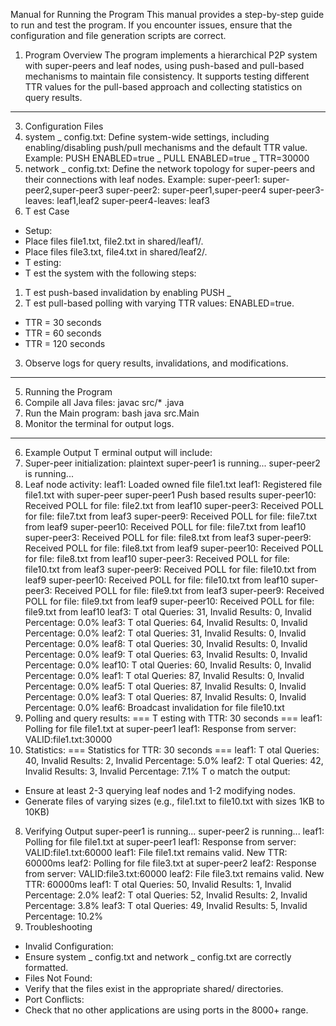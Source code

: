 Manual for Running the Program
This manual provides a step-by-step guide to run and test the program. If you encounter issues,
ensure that the configuration and file generation scripts are correct.
1. Program Overview
The program implements a hierarchical P2P system with super-peers and leaf nodes, using
push-based and pull-based mechanisms to maintain file consistency. It supports testing different
TTR values for the pull-based approach and collecting statistics on query results.
---
3. Configuration Files
1. system
_
config.txt:
Define system-wide settings, including enabling/disabling push/pull mechanisms and the
default TTR value.
Example:
PUSH
ENABLED=true
_
PULL
ENABLED=true
_
TTR=30000
2. network
_
config.txt:
Define the network topology for super-peers and their connections with leaf nodes.
Example:
super-peer1: super-peer2,super-peer3
super-peer2: super-peer1,super-peer4
super-peer3-leaves: leaf1,leaf2
super-peer4-leaves: leaf3
4. T est Case
- Setup:
- Place files file1.txt, file2.txt in shared/leaf1/.
- Place files file3.txt, file4.txt in shared/leaf2/.
- T esting:
- T est the system with the following steps:
1. T est push-based invalidation by enabling PUSH
_
2. T est pull-based polling with varying TTR values:
ENABLED=true.
- TTR = 30 seconds
- TTR = 60 seconds
- TTR = 120 seconds
3. Observe logs for query results, invalidations, and modifications.
---
5. Running the Program
1. Compile all Java files:
javac src/*
.java
2. Run the Main program:
bash
java src.Main
3. Monitor the terminal for output logs.
---
6. Example Output
T erminal output will include:
1. Super-peer initialization:
plaintext
super-peer1 is running...
super-peer2 is running...
2. Leaf node activity:
leaf1: Loaded owned file file1.txt
leaf1: Registered file file1.txt with super-peer super-peer1
Push based results
super-peer10: Received POLL for file: file2.txt from leaf10
super-peer3: Received POLL for file: file7.txt from leaf3
super-peer9: Received POLL for file: file7.txt from leaf9
super-peer10: Received POLL for file: file7.txt from leaf10
super-peer3: Received POLL for file: file8.txt from leaf3
super-peer9: Received POLL for file: file8.txt from leaf9
super-peer10: Received POLL for file: file8.txt from leaf10
super-peer3: Received POLL for file: file10.txt from leaf3
super-peer9: Received POLL for file: file10.txt from leaf9
super-peer10: Received POLL for file: file10.txt from leaf10
super-peer3: Received POLL for file: file9.txt from leaf3
super-peer9: Received POLL for file: file9.txt from leaf9
super-peer10: Received POLL for file: file9.txt from leaf10
leaf3: T otal Queries: 31, Invalid Results: 0, Invalid Percentage: 0.0%
leaf3: T otal Queries: 64, Invalid Results: 0, Invalid Percentage: 0.0%
leaf2: T otal Queries: 31, Invalid Results: 0, Invalid Percentage: 0.0%
leaf8: T otal Queries: 30, Invalid Results: 0, Invalid Percentage: 0.0%
leaf9: T otal Queries: 63, Invalid Results: 0, Invalid Percentage: 0.0%
leaf10: T otal Queries: 60, Invalid Results: 0, Invalid Percentage: 0.0%
leaf1: T otal Queries: 87, Invalid Results: 0, Invalid Percentage: 0.0%
leaf5: T otal Queries: 87, Invalid Results: 0, Invalid Percentage: 0.0%
leaf3: T otal Queries: 87, Invalid Results: 0, Invalid Percentage: 0.0%
leaf6: Broadcast invalidation for file file10.txt
3. Polling and query results:
=== T esting with TTR: 30 seconds ===
leaf1: Polling for file file1.txt at super-peer1
leaf1: Response from server: VALID:file1.txt:30000
4. Statistics:
=== Statistics for TTR: 30 seconds ===
leaf1: T otal Queries: 40, Invalid Results: 2, Invalid Percentage: 5.0%
leaf2: T otal Queries: 42, Invalid Results: 3, Invalid Percentage: 7.1%
T o match the output:
- Ensure at least 2-3 querying leaf nodes and 1-2 modifying nodes.
- Generate files of varying sizes (e.g., file1.txt to file10.txt with sizes 1KB to 10KB)
8. Verifying Output
super-peer1 is running...
super-peer2 is running...
leaf1: Polling for file file1.txt at super-peer1
leaf1: Response from server: VALID:file1.txt:60000
leaf1: File file1.txt remains valid. New TTR: 60000ms
leaf2: Polling for file file3.txt at super-peer2
leaf2: Response from server: VALID:file3.txt:60000
leaf2: File file3.txt remains valid. New TTR: 60000ms
leaf1: T otal Queries: 50, Invalid Results: 1, Invalid Percentage: 2.0%
leaf2: T otal Queries: 52, Invalid Results: 2, Invalid Percentage: 3.8%
leaf3: T otal Queries: 49, Invalid Results: 5, Invalid Percentage: 10.2%
9. Troubleshooting
- Invalid Configuration:
- Ensure system
_
config.txt and network
_
config.txt are correctly formatted.
- Files Not Found:
- Verify that the files exist in the appropriate shared/ directories.
- Port Conflicts:
- Check that no other applications are using ports in the 8000+ range.
